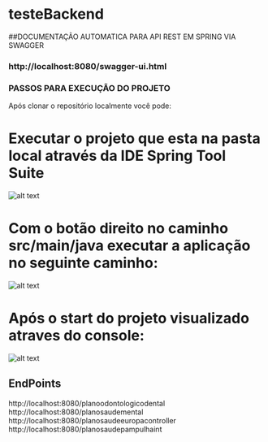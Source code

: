 # testeBackend

##DOCUMENTAÇÃO AUTOMATICA PARA API REST EM SPRING VIA SWAGGER 
### http://localhost:8080/swagger-ui.html

### PASSOS PARA EXECUÇÃO DO PROJETO
Após clonar o repositório localmente você pode:

# Executar o projeto que esta na pasta local através da IDE Spring Tool Suite
![alt text](https://i.imgur.com/2VjsvQy.png)


# Com o botão direito no caminho src/main/java executar a aplicação no seguinte caminho:
![alt text](https://i.imgur.com/DCJx0dt.png)

# Após o start do projeto visualizado atraves do console: 
![alt text](https://i.imgur.com/A8Um7ay.png)

## EndPoints
http://localhost:8080/planoodontologicodental
http://localhost:8080/planosaudemental
http://localhost:8080/planosaudeeuropacontroller
http://localhost:8080/planosaudepampulhaint





